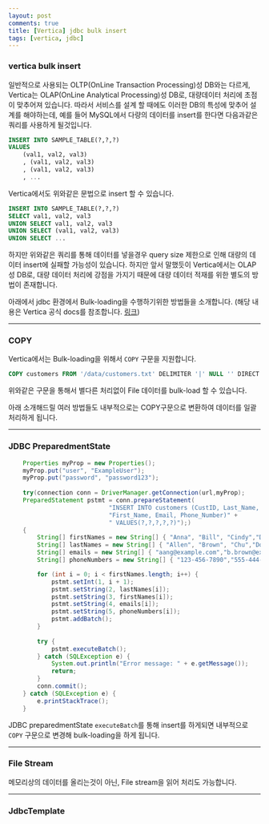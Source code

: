 ```yaml
---
layout: post
comments: true
title: [Vertica] jdbc bulk insert
tags: [vertica, jdbc]
---
```


### vertica bulk insert

일반적으로 사용되는 OLTP(OnLine Transaction Processing)성 DB와는 다르게, Vertica는 OLAP(OnLine Analytical Processing)성 DB로, 대량데이터 처리에 초점이 맞추어져 있습니다. 따라서 서비스를 설계 할 때에도 이러한 DB의 특성에 맞추어 설계를 해야하는데, 예를 들어 MySQL에서 다량의 데이터를 insert를 한다면 다음과같은 쿼리를 사용하게 될것입니다.  

```sql
INSERT INTO SAMPLE_TABLE(?,?,?)
VALUES
    (val1, val2, val3)
    , (val1, val2, val3)
    , (val1, val2, val3)
    , ...
```

Vertica에서도 위와같은 문법으로 insert 할 수 있습니다.

```sql
INSERT INTO SAMPLE_TABLE(?,?,?)
SELECT val1, val2, val3
UNION SELECT val1, val2, val3
UNION SELECT (val1, val2, val3)
UNION SELECT ...
```

하지만 위와같은 쿼리를 통해 데이터를 넣을경우 query size 제한으로 인해 대량의 데이터 insert에 실패할 가능성이 있습니다. 하지만 앞서 말했듯이 Vertica에서는 OLAP성 DB로, 대량 데이터 처리에 강점을 가지기 때문에 대량 데이터 적재를 위한 별도의 방법이 존재합니다.

아래에서 jdbc 환경에서 Bulk-loading을 수행하기위한 방법들을 소개합니다.
(해당 내용은 Vertica 공식 docs를 참조합니다. [링크](https://www.vertica.com/docs/9.2.x/HTML/Content/Authoring/ConnectingToVertica/ClientJDBC/LoadingDataThroughJDBC.htm?tocpath=Connecting%20to%20Vertica%7CClient%20Libraries%7CProgramming%20JDBC%20Client%20Applications%7CLoading%20Data%20Through%20JDBC%7C_____0))

---
### COPY 

Vertica에서는 Bulk-loading을 위해서 `COPY` 구문을 지원합니다. 

```sql
COPY customers FROM '/data/customers.txt' DELIMITER '|' NULL '' DIRECT ENFORCELENGTH
```

위와같은 구문을 통해서 별다른 처리없이 File 데이터를 bulk-load 할 수 있습니다.  

아래 소개해드릴 여러 방법들도 내부적으로는 COPY구문으로 변환하여 데이터를 일괄처리하게 됩니다.  

---
### JDBC PreparedmentState

```java
    Properties myProp = new Properties();
    myProp.put("user", "ExampleUser");
    myProp.put("password", "password123");
    
    try(connection conn = DriverManager.getConnection(url,myProp);
    PreparedStatement pstmt = conn.prepareStatement(
                            "INSERT INTO customers (CustID, Last_Name, " + 
                            "First_Name, Email, Phone_Number)" +
                            " VALUES(?,?,?,?,?)");)
    {
        String[] firstNames = new String[] { "Anna", "Bill", "Cindy","Don", "Eric" };
        String[] lastNames = new String[] { "Allen", "Brown", "Chu","Dodd", "Estavez" };
        String[] emails = new String[] { "aang@example.com","b.brown@example.com", "cindy@example.com","d.d@example.com", "e.estavez@example.com" };
        String[] phoneNumbers = new String[] { "123-456-7890","555-444-3333", "555-867-5309","555-555-1212", "781-555-0000" };

        for (int i = 0; i < firstNames.length; i++) {
            pstmt.setInt(1, i + 1);
            pstmt.setString(2, lastNames[i]);
            pstmt.setString(3, firstNames[i]);
            pstmt.setString(4, emails[i]);
            pstmt.setString(5, phoneNumbers[i]);
            pstmt.addBatch();
        }
        
        try {
            pstmt.executeBatch();
        } catch (SQLException e) {
            System.out.println("Error message: " + e.getMessage());
            return;
        }
        conn.commit();
    } catch (SQLException e) {
        e.printStackTrace();
    }
```

JDBC preparedmentState `executeBatch`를 통해 insert를 하게되면 내부적으로 `COPY` 구문으로 변경해 bulk-loading을 하게 됩니다.

---

### File Stream

메모리상의 데이터를 올리는것이 아닌, File stream을 읽어 처리도 가능합니다.  


---

### JdbcTemplate